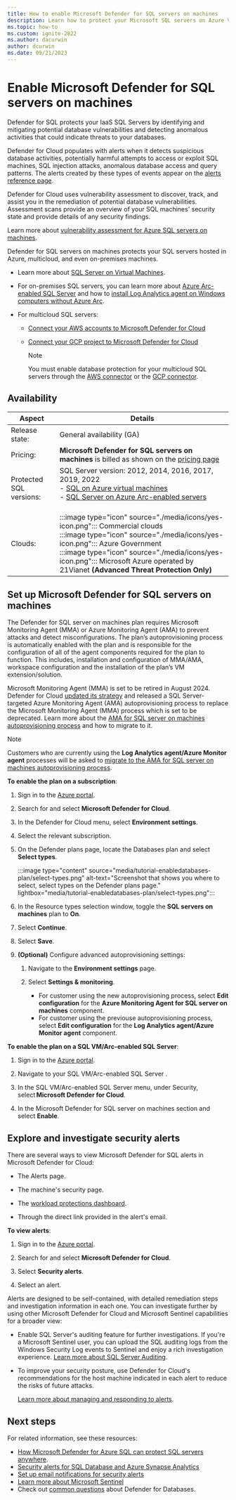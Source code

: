 ```yaml
---
title: How to enable Microsoft Defender for SQL servers on machines
description: Learn how to protect your Microsoft SQL servers on Azure VMs, on-premises, and in hybrid and multicloud environments with Microsoft Defender for Cloud.
ms.topic: how-to
ms.custom: ignite-2022
ms.author: dacurwin
author: dcurwin
ms.date: 09/21/2023
---
```


# Enable Microsoft Defender for SQL servers on machines

Defender for SQL protects your IaaS SQL Servers by identifying and mitigating potential database vulnerabilities and detecting anomalous activities that could indicate threats to your databases. 

Defender for Cloud populates with alerts when it detects suspicious database activities, potentially harmful attempts to access or exploit SQL machines, SQL injection attacks, anomalous database access and query patterns. The alerts created by these types of events appear on the [alerts reference page](alerts-reference.md#alerts-sql-db-and-warehouse).

Defender for Cloud uses vulnerability assessment to discover, track, and assist you in the remediation of potential database vulnerabilities. Assessment scans provide an overview of your SQL machines' security state and provide details of any security findings.

Learn more about [vulnerability assessment for Azure SQL servers on machines](defender-for-sql-on-machines-vulnerability-assessment.md).

Defender for SQL servers on machines protects your SQL servers hosted in Azure, multicloud, and even on-premises machines.

- Learn more about [SQL Server on Virtual Machines](https://azure.microsoft.com/services/virtual-machines/sql-server/).

- For on-premises SQL servers, you can learn more about [Azure Arc-enabled SQL Server](/sql/sql-server/azure-arc/overview) and how to [install Log Analytics agent on Windows computers without Azure Arc](../azure-monitor/agents/agent-windows.md).

- For multicloud SQL servers:

  - [Connect your AWS accounts to Microsoft Defender for Cloud](quickstart-onboard-aws.md)

  - [Connect your GCP project to Microsoft Defender for Cloud](quickstart-onboard-gcp.md)

    > [!NOTE]
    > You must enable database protection for your multicloud SQL servers through the [AWS connector](quickstart-onboard-aws.md#connect-your-aws-account) or the [GCP connector](quickstart-onboard-gcp.md#configure-the-defender-for-databases-plan).

## Availability

|Aspect|Details|
|----|----|
|Release state:|General availability (GA)|
|Pricing:|**Microsoft Defender for SQL servers on machines** is billed as shown on the [pricing page](https://azure.microsoft.com/pricing/details/defender-for-cloud/)|
|Protected SQL versions:|SQL Server version: 2012, 2014, 2016, 2017, 2019, 2022 <br>- [SQL on Azure virtual machines](/azure/azure-sql/virtual-machines/windows/sql-server-on-azure-vm-iaas-what-is-overview)<br>- [SQL Server on Azure Arc-enabled servers](/sql/sql-server/azure-arc/overview)<br><br>|
|Clouds:|:::image type="icon" source="./media/icons/yes-icon.png"::: Commercial clouds<br>:::image type="icon" source="./media/icons/yes-icon.png"::: Azure Government<br>:::image type="icon" source="./media/icons/yes-icon.png"::: Microsoft Azure operated by 21Vianet **(Advanced Threat Protection Only)**|

## Set up Microsoft Defender for SQL servers on machines

The Defender for SQL server on machines plan requires Microsoft Monitoring Agent (MMA) or Azure Monitoring Agent (AMA) to prevent attacks and detect misconfigurations. The plan’s autoprovisioning process is automatically enabled with the plan and is responsible for the configuration of all of the agent components required for the plan to function. This includes, installation and configuration of MMA/AMA, workspace configuration and the installation of the plan’s VM extension/solution. 

Microsoft Monitoring Agent (MMA) is set to be retired in August 2024. Defender for Cloud [updated its strategy](upcoming-changes.md#defender-for-cloud-plan-and-strategy-for-the-log-analytics-agent-deprecation) and released a SQL Server-targeted Azure Monitoring Agent (AMA) autoprovisioning process to replace the Microsoft Monitoring Agent (MMA) process which is set to be deprecated. Learn more about the [AMA for SQL server on machines autoprovisioning process](defender-for-sql-autoprovisioning.md) and how to migrate to it.

> [!NOTE]
> Customers who are currently using the **Log Analytics agent/Azure Monitor agent** processes will be asked to [migrate to the AMA for SQL server on machines autoprovisioning process](defender-for-sql-autoprovisioning.md).

**To enable the plan on a subscription**:

1. Sign in to the [Azure portal](https://portal.azure.com).

1. Search for and select **Microsoft Defender for Cloud**.

1. In the Defender for Cloud menu, select **Environment settings**.

1. Select the relevant subscription.

1. On the Defender plans page, locate the Databases plan and select **Select types**.

    :::image type="content" source="media/tutorial-enabledatabases-plan/select-types.png" alt-text="Screenshot that shows you where to select, select types on the Defender plans page." lightbox="media/tutorial-enabledatabases-plan/select-types.png":::

1. In the Resource types selection window, toggle the **SQL servers on machines** plan to **On**.

1. Select **Continue**.

1. Select **Save**.

1. **(Optional)** Configure advanced autoprovisioning settings:
    1. Navigate to the **Environment settings** page.

   1. Select **Settings & monitoring**.
      - For customer using the new autoprovisioning process, select **Edit configuration** for the **Azure Monitoring Agent for SQL server on machines** component.
      - For customer using the previouse autoprovisioning process, select **Edit configuration** for the **Log Analytics agent/Azure Monitor agent** component.

**To enable the plan on a SQL VM/Arc-enabled SQL Server**:

1. Sign in to the [Azure portal](https://portal.azure.com).

1. Navigate to your SQL VM/Arc-enabled SQL Server .

1. In the SQL VM/Arc-enabled SQL Server menu, under Security, select **Microsoft Defender for Cloud**.

1. In the Microsoft Defender for SQL server on machines section and select **Enable**.

## Explore and investigate security alerts

There are several ways to view Microsoft Defender for SQL alerts in Microsoft Defender for Cloud:

- The Alerts page.

- The machine's security page.

- The [workload protections dashboard](workload-protections-dashboard.md).

- Through the direct link provided in the alert's email.

**To view alerts**:

1. Sign in to the [Azure portal](https://portal.azure.com).

1. Search for and select **Microsoft Defender for Cloud**.

1. Select **Security alerts**.

1. Select an alert.

Alerts are designed to be self-contained, with detailed remediation steps and investigation information in each one. You can investigate further by using other Microsoft Defender for Cloud and Microsoft Sentinel capabilities for a broader view:

  - Enable SQL Server's auditing feature for further investigations. If you're a Microsoft Sentinel user, you can upload the SQL auditing logs from the Windows Security Log events to Sentinel and enjoy a rich investigation experience. [Learn more about SQL Server Auditing](/sql/relational-databases/security/auditing/create-a-server-audit-and-server-audit-specification?preserve-view=true&view=sql-server-ver15).

  - To improve your security posture, use Defender for Cloud's recommendations for the host machine indicated in each alert to reduce the risks of future attacks.
  
    [Learn more about managing and responding to alerts](managing-and-responding-alerts.md).

## Next steps

For related information, see these resources:
- [How Microsoft Defender for Azure SQL can protect SQL servers anywhere](https://www.youtube.com/watch?v=V7RdB6RSVpc).
- [Security alerts for SQL Database and Azure Synapse Analytics](alerts-reference.md#alerts-sql-db-and-warehouse)
- [Set up email notifications for security alerts](configure-email-notifications.md)
- [Learn more about Microsoft Sentinel](../sentinel/index.yml)
- Check out [common questions](faq-defender-for-databases.yml) about Defender for Databases.

